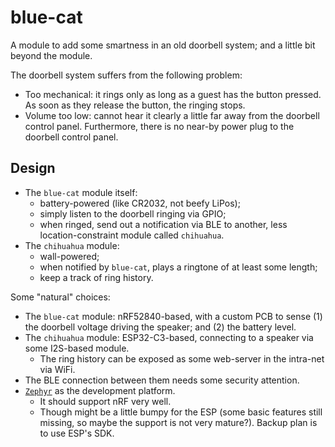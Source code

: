 # blue-cat
A module to add some smartness in an old doorbell system; and a little bit beyond the module.

The doorbell system suffers from the following problem:
* Too mechanical: it rings only as long as a guest has the button pressed. As soon as they release the button, the ringing stops.
* Volume too low: cannot hear it clearly a little far away from the doorbell control panel.
Furthermore, there is no near-by power plug to the doorbell control panel.

## Design
* The `blue-cat` module itself:
  - battery-powered (like CR2032, not beefy LiPos);
  - simply listen to the doorbell ringing via GPIO;
  - when ringed, send out a notification via BLE to another, less location-constraint module called `chihuahua`.
* The `chihuahua` module:
  - wall-powered;
  - when notified by `blue-cat`, plays a ringtone of at least some length;
  - keep a track of ring history.

 Some "natural" choices:
 * The `blue-cat` module: nRF52840-based, with a custom PCB to sense (1) the doorbell voltage driving the speaker; and (2) the battery level.
 * The `chihuahua` module: ESP32-C3-based, connecting to a speaker via some I2S-based module.
   - The ring history can be exposed as some web-server in the intra-net via WiFi.
 * The BLE connection between them needs some security attention.
 * [`Zephyr`](https://github.com/zephyrproject-rtos/zephyr) as the development platform.
   - It should support nRF very well.
   - Though might be a little bumpy for the ESP (some basic features still missing, so maybe the support is not very mature?). Backup plan is to use ESP's SDK.
